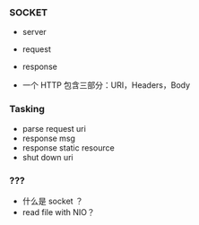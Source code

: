 ### SOCKET

* server
* request
* response

* 一个 HTTP 包含三部分：URI，Headers，Body


### Tasking
* parse request uri
* response msg
* response static resource
* shut down uri

### ???
* 什么是 socket ？
* read file with NIO？ 
